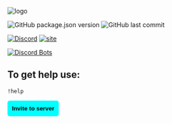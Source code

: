 ![logo](https://i.imgur.com/JQ0YfKX.png)

![GitHub package.json version](https://img.shields.io/github/package-json/v/samedamci/cucumberbot.svg?color=red&label=ver&logo=Visual%20Studio%20Code&logoColor=cyan)
![GitHub last commit](https://img.shields.io/github/last-commit/samedamci/cucumberbot.svg)

[![Discord](https://img.shields.io/discord/566934496231030795.svg?label=server&logo=discord&logoColor=cyan)](https://discord.gg/7X6cvWF)
[![site](https://img.shields.io/badge/-cucumberbot.netlify.com-ff69b4.svg)](https://cucumberbot.netlify.com/)

[![Discord Bots](https://discordbots.org/api/widget/status/565794682836090880.svg?noavatar=true)](https://discordbots.org/bot/565794682836090880)

## To get help use:
```
!help
```

<a href="https://discordapp.com/oauth2/authorize?client_id=565794682836090880&scope=bot&permissions=8">
    <button style="padding: 10px; background: cyan; border: none; border-radius: 5px"><b>Invite to server</b></button>
</a>
